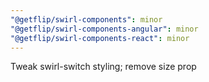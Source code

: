 ```yaml
---
"@getflip/swirl-components": minor
"@getflip/swirl-components-angular": minor
"@getflip/swirl-components-react": minor
---
```


Tweak swirl-switch styling; remove size prop

